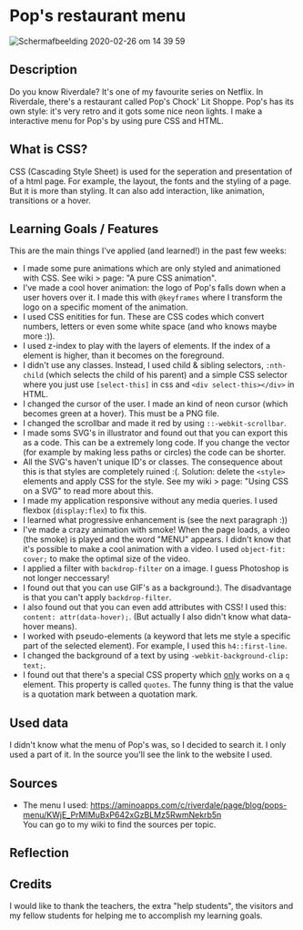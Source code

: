 # Pop's restaurant menu
![Schermafbeelding 2020-02-26 om 14 39 59](https://user-images.githubusercontent.com/45489420/75350207-66290080-58a6-11ea-8bb9-8904f73ad50a.png)


## Description
Do you know Riverdale? It's one of my favourite series on Netflix. In Riverdale, there's a restaurant called Pop's Chock' Lit Shoppe. Pop's has its own style: it's very retro and it gots some nice neon lights. I make a interactive menu for Pop's by using pure CSS and HTML.


## What is CSS?
CSS (Cascading Style Sheet) is used for the seperation and presentation of of a html page. For example, the layout, the fonts and the styling of a page. But it is more than styling. It can also add interaction, like animation, transitions or a hover. 

## Learning Goals / Features
This are the main things I've applied (and learned!) in the past few weeks:
* I made some pure animations which are only styled and animationed with CSS. See wiki > page: "A pure CSS animation".
* I've made a cool hover animation: the logo of Pop's falls down when a user hovers over it. I made this with `@keyframes` where I transform the logo on a specific moment of the animation. 
* I used CSS enitities for fun. These are CSS codes which convert numbers, letters or even some white space (and who knows maybe more :)).
* I used z-index to play with the layers of elements. If the index of a element is higher, than it becomes on the foreground.
* I didn't use any classes. Instead, I used child & sibling selectors, `:nth-child` (which selects the child of his parent) and  a simple CSS selector where you just use `[select-this]` in css and `<div select-this></div>` in HTML.
* I changed the cursor of the user. I made an kind of neon cursor (which becomes green at a hover). This must be a PNG file.
* I changed the scrollbar and made it red by using `::-webkit-scrollbar`.
* I made soms SVG's in illustrator and found out that you can export this as a code. This can be a extremely long code. If you change the vector (for example by making less paths or circles) the code can be shorter.
* All the SVG's haven't unique ID's or classes. The consequence about this is that styles are completely ruined :(. Solution: delete the `<style>` elements and apply CSS for the style. See my wiki > page: "Using CSS on a SVG" to read more about this.
* I made my application responsive without any media queries. I used flexbox (`display:flex`) to fix this.
* I learned what progressive enhancement is (see the next paragraph :))
* I've made a crazy animation with smoke! When the page loads, a video (the smoke) is played and the word "MENU" appears. I didn't know that it's possible to make a cool animation with a video. I used `object-fit: cover;` to make the optimal size of the video.
* I applied a filter with `backdrop-filter` on a image. I guess Photoshop is not longer neccessary!
* I found out that you can use GIF's as a background:). The disadvantage is that you can't apply `backdrop-filter`.
* I also found out that you can even add attributes with CSS! I used this: `content: attr(data-hover);`. (But actually I also didn't know what data-hover means).
* I worked with pseudo-elements (a keyword that lets me style a specific part of the selected element). For example, I used this `h4::first-line`.
* I changed the background of a text by using `-webkit-background-clip: text;`. 
* I found out that there's a special CSS property which <u>only</u> works on a `q` element. This property is called `quotes`. The funny thing is that the value is a quotation mark between a quotation mark.


## Used data
I didn't know what the menu of Pop's was, so I decided to search it. I only used a part of it. In the source you'll see the link to the website I used.

## Sources
* The menu I used: https://aminoapps.com/c/riverdale/page/blog/pops-menu/KWjE_PrMIMuBxP642xGzBLMz5RwmNekrb5n<br>
You can go to my wiki to find the sources per topic.

## Reflection

## Credits
I would like to thank the teachers, the extra "help students", the visitors and my fellow students for helping me to accomplish my learning goals.


<!-- Add a link to your live demo in Github Pages 🌐-->

<!-- ☝️ replace this description with a description of your own work -->

<!-- Add a nice image here at the end of the week, showing off your shiny frontend 📸 -->

<!-- Maybe a table of contents here? 📚 -->

<!-- How about a section that describes how to install this project? 🤓 -->

<!-- ...but how does one use this project? What are its features 🤔 -->

<!-- What external data source is featured in your project and what are its properties 🌠 -->

<!-- Maybe a checklist of done stuff and stuff still on your wishlist? ✅ -->

<!-- How about a license here? 📜 (or is it a licence?) 🤷 -->
